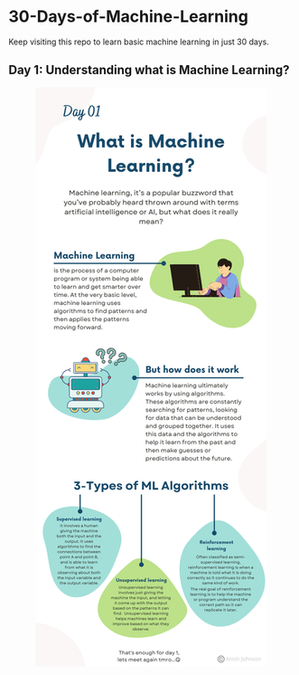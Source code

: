 # 30-Days-of-Machine-Learning
Keep visiting this repo to learn basic machine learning in just 30 days.

## Day 1: Understanding what is Machine Learning?
<p align="center">
  <img src="https://github.com/anishjohnson/30-Days-of-Machine-Learning/blob/1fd09fa08f449acf85a5fa5436395d17d15e4bb4/Content/Day_1.png">
</p>



